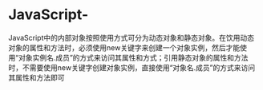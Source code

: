 # JavaScript-
JavaScript中的内部对象按照使用方式可分为动态对象和静态对象。在饮用动态对象的属性和方法时，必须使用new关键字来创建一个对象实例，然后才能使用“对象实例名.成员”的方式来访问其属性和方式；引用静态对象的属性和方法时，不需要使用new关键字创建对象实例，直接使用“对象名.成员”的方式来访问其属性和方法即可
